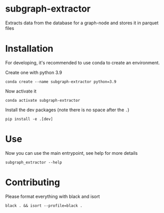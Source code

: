 # subgraph-extractor
Extracts data from the database for a graph-node and stores it in parquet files

# Installation

For developing, it's recommended to use conda to create an environment.

Create one with python 3.9

    conda create --name subgraph-extractor python=3.9

Now activate it

    conda activate subgraph-extractor

Install the dev packages (note there is no space after the `.`)

    pip install -e .[dev]

# Use

Now you can use the main entrypoint, see help for more details

    subgraph_extractor --help

# Contributing

Please format everything with black and isort

    black . && isort --profile=black .

